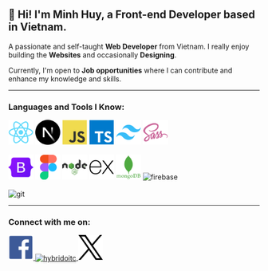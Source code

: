 ## 👋 Hi! I&apos;m Minh Huy, a Front-end Developer based in Vietnam.

A passionate and self-taught **Web Developer** from Vietnam. I really enjoy building the **Websites** and occasionally **Designing**.

Currently, I'm open to **Job opportunities** where I can contribute and enhance my knowledge and skills.

---

### **Languages and Tools I Know**:

<p align="left">
    <img src="https://raw.githubusercontent.com/devicons/devicon/master/icons/react/react-original.svg" alt="react" width="50" height="50"/>

<img src="https://raw.githubusercontent.com/devicons/devicon/master/icons/nextjs/nextjs-original.svg" alt="react" width="50" height="50"/>
  
  <img src="https://raw.githubusercontent.com/devicons/devicon/master/icons/javascript/javascript-original.svg" alt="javascript" width="50" height="50"/>
    <img src="https://raw.githubusercontent.com/devicons/devicon/master/icons/typescript/typescript-original.svg" alt="javascript" width="50" height="50"/>
    <img src="https://raw.githubusercontent.com/devicons/devicon/master/icons/tailwindcss/tailwindcss-original.svg" alt="sass" width="50" height="50"/> 
    <img src="https://raw.githubusercontent.com/devicons/devicon/master/icons/sass/sass-original.svg" alt="sass" width="50" height="50"/> 
    

  <br>
  <br>
    <img src="https://raw.githubusercontent.com/devicons/devicon/master/icons/bootstrap/bootstrap-original.svg" alt="bootstrap" width="50" height="50"/>
    <img src="https://raw.githubusercontent.com/devicons/devicon/master/icons/figma/figma-original.svg" alt="bootstrap" width="50" height="50"/> 
    <img src="https://raw.githubusercontent.com/devicons/devicon/master/icons/nodejs/nodejs-original-wordmark.svg" alt="nodejs" width="50" height="50"/> 
    <img src="https://raw.githubusercontent.com/devicons/devicon/master/icons/express/express-original.svg" alt="express" width="50" height="50" style="fill: #026e00"/> 
    <img src="https://raw.githubusercontent.com/devicons/devicon/master/icons/mongodb/mongodb-plain-wordmark.svg" alt="mongodb" width="50" height="50"/> 
    <img src="https://www.vectorlogo.zone/logos/firebase/firebase-icon.svg" alt="firebase" width="50" height="50"/> 

  <br>
  <br>
    <img src="https://www.vectorlogo.zone/logos/git-scm/git-scm-icon.svg" alt="git" width="50" height="50"/>  
</p>

---

### **Connect with me on**:

<a href="https://fb.com/minhhhhuy" target="_blank" rel="noreferrer">
  <img src="https://raw.githubusercontent.com/devicons/devicon/master/icons/facebook/facebook-original.svg" alt="mongodb" width="50" height="50"/> 
</a>

<a href="https://instagram.com/miiiinhhuy" target="_blank" rel="noreferrer">
  <img align="center" src="https://raw.githubusercontent.com/rahuldkjain/github-profile-readme-generator/master/src/images/icons/Social/instagram.svg" alt="hybridoitc" height="50" width="50" />
</a>

<a href="https://x.com/MienhHuy" target="_blank" rel="noreferrer">
  <img src="https://raw.githubusercontent.com/devicons/devicon/master/icons/twitter/twitter-original.svg" alt="mongodb" width="50" height="50"/> 
</a>

</p>
